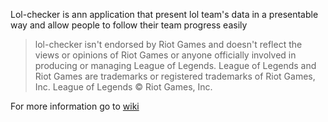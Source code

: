 Lol-checker is ann application that present lol team's data in a presentable way and allow people to follow their team progress easily

>lol-checker isn't endorsed by Riot Games and doesn't reflect the views or opinions of Riot Games or anyone officially involved in producing or managing League of Legends. League of Legends and Riot Games are trademarks or registered trademarks of Riot Games, Inc. League of Legends © Riot Games, Inc.

For more information go to [wiki](https://github.com/jbcrestot/lol-checker/wiki)
